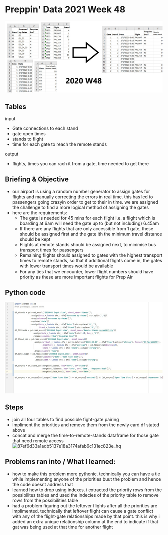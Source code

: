 # Preppin' Data 2021 Week 48
<img src='2020 w48.jpg?raw=true' alt="Python code for bonus charts">

## Tables
input
* Gate connections to each stand
* gate open times
* stands to flight
* time for each gate to reach the remote stands

output
* flights, times you can rach it from a gate, time needed to get there

## Briefing & Objective
* our airport is using a random number generator to assign gates for flights and manually correcting the errors in real time. this has led to passengers going crazyin order to get to their in time. we are assigned the challenge to find a more logical method of assigning the gates
* here are the requirements:
  * The gate is needed for 45 mins for each flight i.e. a flight which is boarding at 6am will need the gate up to (but not including) 6.45am
  * If there are any flights that are only accessible from 1 gate, these should be assigned first and the gate ith the minimum travel distance should be kept
  * Flights at remote stands should be assigned next, to minimise bus transport times for passengers
  * Remaining flights should assigned to gates with the highest transport times to remote stands, so that if additional flights come in, the gates with lower transport times would be available
  * For any ties that we encounter, lower flight numbers should have priority as these are more important flights for Prep Air



## Python code
<a href="solution.py">
<img src='code snippit.jpg?raw=true' alt="Python code">
</a>

##  Steps
* join all four tables to find possible fight-gate pairing
* impliment the priorities and remove them from the newly card df stated above
* concat and merge the time-to-remote-stands dataframe for those gate that need remote access
![87ef6d33a1adb5137e18a3174afab6c131ec823e_hq](https://user-images.githubusercontent.com/66706924/161397985-f3405c23-395d-4a43-a988-4ec063b1587a.gif)

## Problems ran into / What I learned:
* how to make this problem more pythonic. technically you can have a tie while implementing anyone of the priorities buut the problem and hence the code doesnt address that
* learned how to drop using indexes. i extracted the priority rows from the possibilites tables and used the indecies of the priority table to remove rows from the possibilities table
* had a problem figuring out the leftover flights after all the priorities are implimented. technically that leftover flight can cause a gate conflict with any of the flight-gate relationships made by that point. this is why i added an extra unique relationship column at the end to indicate if that gat was being used at that time for another flight
